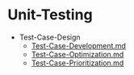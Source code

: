 
# Unit-Testing

- Test-Case-Design
  - [Test-Case-Development.md](./Test-Case-Development.md)
  - [Test-Case-Optimization.md](./Test-Case-Optimization.md)
  - [Test-Case-Prioritization.md](./Test-Case-Prioritization.md)
